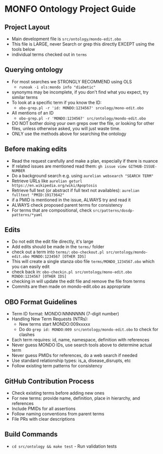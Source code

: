 # MONFO Ontology Project Guide

## Project Layout
- Main development file is `src/ontology/mondo-edit.obo`
- This file is LARGE, never Search or grep this directly EXCEPT using the tools below
- individual terms checked out in `terms`

## Querying ontology

- For most searches we STRONGLY RECOMMEND using OLS
    - `runoak -i ols:mondo info "diabetic"`
- synonyms may be incomplete, if you don't find what you expect, try similar terms
- To look at a specific term if you know the ID:
    - `obo-grep.pl -r 'id: MONDO:1234567' srcology/mono-edit.obo`
- All mentions of an ID
    - `obo-grep.pl -r 'MONDO:1234567' src/ontology/mondo-edit.obo`
- DO NOT bother doing your own greps over the file, or looking for other files, unless otherwise asked, you will just waste time.
- ONLY use the methods above for searching the ontology

## Before making edits
- Read the request carefully and make a plan, especially if there is nuance
- If related issues are mentioned read them: `gh issue view GITHUB-ISSUE-NUMBER`
- Do a background search e.g. using `aurelian websearch "SEARCH TERM"`
- Retrieve URLs like `aurelian geturl https://en.wikipedia.org/wiki/Apoptosis`
- Retrieve full text (or abstract if full text not availables): `aurelian fulltext "PMID:19173642"`
- if a PMID is mentioned in the issue, ALWAYS try and read it
- ALWAYS check proposed parent terms for consistency
- For terms that are compositional, check `src/patterns/dosdp-patterns/*yaml`

## Edits
- Do not edit the edit file directly, it's large
- Add edits should be made in the `terms/` folder
- check out a term into `terms/`: `obo-checkout.pl src/ontology/mondo-edit.obo MONDO:1234567 [OTHER IDS]`
- This will create a single stanza obo file `terms/MONDO_1234567.obo` which you can easily edit
- check back in: `obo-checkin.pl src/ontology/mono-edit.obo MINDO:1234567 [OTHER IDS]`
- checking in will update the edit file and remove the file from terms
- Commits are then made on mondo-edit.obo as appropriate

## OBO Format Guidelines
- Term ID format: MONDO:NNNNNNN (7-digit number)
- Handling New Term Requests (NTRs):
  - New terms start MONDO:009xxxxx
  - Do do `grep id: MONDO:009 src/ontology/mondo-edit.obo` to check for clashes
- Each term requires: id, name, namespace, definition with references
- Never guess MONDO IDs, use search tools above to determine actual term
- Never guess PMIDs for references, do a web search if needed
- Use standard relationship types: is_a, disease_disrupts, etc
- Follow existing term patterns for consistency

## GitHub Contribution Process
- Check existing terms before adding new ones
- For new terms: provide name, definition, place in hierarchy, and references
- Include PMIDs for all assertions
- Follow naming conventions from parent terms
- File PRs with clear descriptions

## Build Commands
- `cd src/ontology && make test` - Run validation tests

